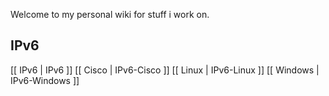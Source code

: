 
Welcome to my personal wiki for stuff i work on.


## IPv6
[[ IPv6 | IPv6 ]]
[[ Cisco | IPv6-Cisco ]]
[[ Linux | IPv6-Linux ]]
[[ Windows | IPv6-Windows ]]


